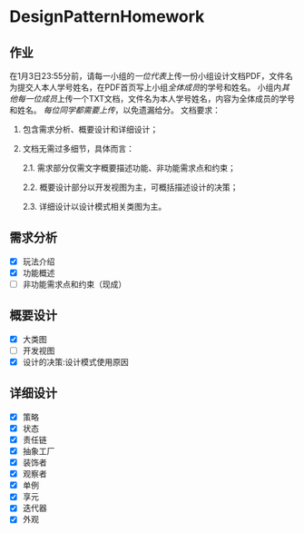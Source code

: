 # DesignPatternHomework
## 作业
在1月3日23:55分前，请每一小组的*一位代表*上传一份小组设计文档PDF，文件名为提交人本人学号姓名，在PDF首页写上小组*全体成员*的学号和姓名。
小组内*其他每一位成员*上传一个TXT文档，文件名为本人学号姓名，内容为全体成员的学号和姓名。
*每位同学都需要上传*，以免遗漏给分。
文档要求：
1. 包含需求分析、概要设计和详细设计；
2. 文档无需过多细节，具体而言：

    2.1. 需求部分仅需文字概要描述功能、非功能需求点和约束；

    2.2. 概要设计部分以开发视图为主，可概括描述设计的决策；

    2.3. 详细设计以设计模式相关类图为主。

## 需求分析
- [x] 玩法介绍
- [x] 功能概述
- [ ] 非功能需求点和约束（现成）
## 概要设计
- [x] 大类图
- [ ] 开发视图
- [x] 设计的决策:设计模式使用原因
## 详细设计
- [x] 策略
- [x] 状态
- [x] 责任链
- [x] 抽象工厂
- [x] 装饰者
- [x] 观察者
- [x] 单例
- [x] 享元
- [x] 迭代器
- [x] 外观
